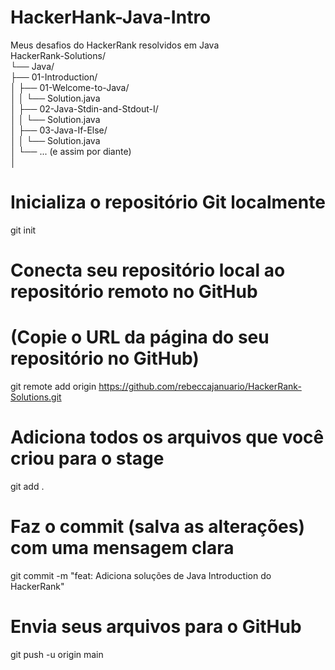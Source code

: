 # HackerHank-Java-Intro
Meus desafios do HackerRank resolvidos em Java
</br>
HackerRank-Solutions/</br>
└── Java/</br>
    ├── 01-Introduction/</br>
    │   ├── 01-Welcome-to-Java/</br>
    │   │   └── Solution.java</br>
    │   ├── 02-Java-Stdin-and-Stdout-I/</br>
    │   │   └── Solution.java</br>
    │   ├── 03-Java-If-Else/</br>
    │   │   └── Solution.java</br>
    │   └── ... (e assim por diante)</br>
    │</br>



# Inicializa o repositório Git localmente
git init

# Conecta seu repositório local ao repositório remoto no GitHub
# (Copie o URL da página do seu repositório no GitHub)
git remote add origin https://github.com/rebeccajanuario/HackerRank-Solutions.git

# Adiciona todos os arquivos que você criou para o stage
git add .

# Faz o commit (salva as alterações) com uma mensagem clara
git commit -m "feat: Adiciona soluções de Java Introduction do HackerRank"

# Envia seus arquivos para o GitHub
git push -u origin main

